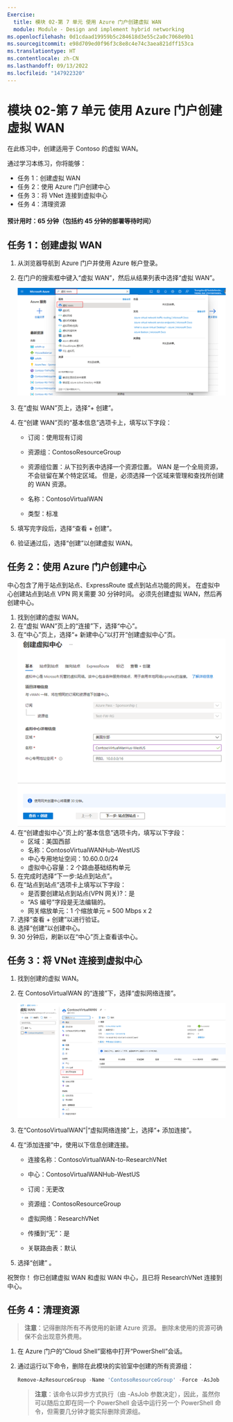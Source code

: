 ```yaml
---
Exercise:
  title: 模块 02-第 7 单元 使用 Azure 门户创建虚拟 WAN
  module: Module - Design and implement hybrid networking
ms.openlocfilehash: 0d1cdaad19959b5c284618d3e55c2a0c7068e9b1
ms.sourcegitcommit: e98d709ed0f96f3c8e8c4e74c3aea821dff153ca
ms.translationtype: HT
ms.contentlocale: zh-CN
ms.lasthandoff: 09/13/2022
ms.locfileid: "147922320"
---
```

# <a name="m02-unit-7-create-a-virtual-wan-by-using-azure-portal"></a>模块 02-第 7 单元 使用 Azure 门户创建虚拟 WAN


在此练习中，创建适用于 Contoso 的虚拟 WAN。

通过学习本练习，你将能够：

+ 任务 1：创建虚拟 WAN
+ 任务 2：使用 Azure 门户创建中心
+ 任务 3：将 VNet 连接到虚拟中心
+ 任务 4：清理资源



#### <a name="estimated-time-65-minutes-including-45-minutes-deployment-waiting-time"></a>预计用时：65 分钟（包括约 45 分钟的部署等待时间）

## <a name="task-1-create-a-virtual-wan"></a>任务 1：创建虚拟 WAN

1. 从浏览器导航到 Azure 门户并使用 Azure 帐户登录。

2. 在门户的搜索框中键入“虚拟 WAN”，然后从结果列表中选择“虚拟 WAN”。

   ![在 Azure 门户中搜索虚拟 WAN。](../media/search-for-virtual-wan.png)

 

3. 在“虚拟 WAN”页上，选择“+ 创建”。 

4. 在“创建 WAN”页的“基本信息”选项卡上，填写以下字段：

   - 订阅：使用现有订阅

   - 资源组：ContosoResourceGroup

   - 资源组位置：从下拉列表中选择一个资源位置。 WAN 是一个全局资源，不会驻留在某个特定区域。 但是，必须选择一个区域来管理和查找所创建的 WAN 资源。

   - 名称：ContosoVirtualWAN

   - 类型：标准 

5. 填写完字段后，选择“查看 + 创建”。

6. 验证通过后，选择“创建”以创建虚拟 WAN。

## <a name="task-2-create-a-hub-by-using-azure-portal"></a>任务 2：使用 Azure 门户创建中心

中心包含了用于站点到站点、ExpressRoute 或点到站点功能的网关。 在虚拟中心创建站点到站点 VPN 网关需要 30 分钟时间。 必须先创建虚拟 WAN，然后再创建中心。

1. 找到创建的虚拟 WAN。 
2. 在“虚拟 WAN”页上的“连接”下，选择“中心”。
3. 在“中心”页上，选择“+ 新建中心”以打开“创建虚拟中心”页。
   ![“创建虚拟中心”的“基本信息”选项卡。](../media/create-vwan-hub.png)
4. 在“创建虚拟中心”页上的“基本信息”选项卡内，填写以下字段：
   - 区域：美国西部
   - 名称：ContosoVirtualWANHub-WestUS
   - 中心专用地址空间：10.60.0.0/24
   - 虚拟中心容量：2 个路由基础结构单元
5. 在完成时选择“下一步:站点到站点”。
6. 在“站点到站点”选项卡上填写以下字段：
   - 是否要创建站点到站点(VPN 网关)?：是
   - “AS 编号”字段是无法编辑的。
   - 网关缩放单元：1 个缩放单元 = 500 Mbps x 2
7. 选择“查看 + 创建”以进行验证。
8. 选择“创建”以创建中心。 
9. 30 分钟后，刷新以在“中心”页上查看该中心。 

## <a name="task-3-connect-a-vnet-to-the-virtual-hub"></a>任务 3：将 VNet 连接到虚拟中心

1. 找到创建的虚拟 WAN。 

2. 在 ContosoVirtualWAN 的“连接”下，选择“虚拟网络连接”。

   ![突出显示“虚拟网络连接”的虚拟 WAN 配置”页。](../media/connect-vnet-to-virtual-hub.png)

3. 在“ContosoVirtualWAN”|“虚拟网络连接”上，选择“+ 添加连接”。

4. 在“添加连接”中，使用以下信息创建连接。

   - 连接名称：ContosoVirtualWAN-to-ResearchVNet

   - 中心：ContosoVirtualWANHub-WestUS

   - 订阅：无更改

   - 资源组：ContosoResourceGroup

   - 虚拟网络：ResearchVNet

   - 传播到“无”：是

   - 关联路由表：默认

5. 选择“创建” 。

 

祝贺你！ 你已创建虚拟 WAN 和虚拟 WAN 中心，且已将 ResearchVNet 连接到中心。

## <a name="task-4-clean-up-resources"></a>任务 4：清理资源

   >**注意**：记得删除所有不再使用的新建 Azure 资源。 删除未使用的资源可确保不会出现意外费用。

1. 在 Azure 门户的“Cloud Shell”窗格中打开“PowerShell”会话。

1. 通过运行以下命令，删除在此模块的实验室中创建的所有资源组：

   ```powershell
   Remove-AzResourceGroup -Name 'ContosoResourceGroup' -Force -AsJob
   ```

    >**注意**：该命令以异步方式执行（由 -AsJob 参数决定），因此，虽然你可以随后立即在同一个 PowerShell 会话中运行另一个 PowerShell 命令，但需要几分钟才能实际删除资源组。
